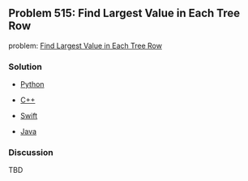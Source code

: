 ## Problem 515: Find Largest Value in Each Tree Row

problem: [Find Largest Value in Each Tree Row](https://leetcode.com/problems/find-largest-value-in-each-tree-row/)

### Solution

- [Python](../python/problem515.py)

- [C++](../cpp/problem515.cpp)

- [Swift](../swift/problem515.swift)

- [Java](../java/problem515.java)

### Discussion

TBD


